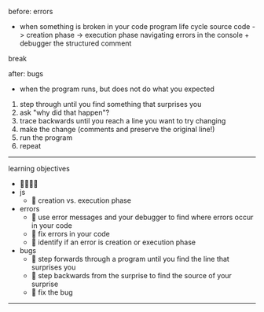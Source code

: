 before: errors

- when something is broken in your code program life cycle source code ->
  creation phase -> execution phase navigating errors in the console + debugger
  the structured comment

break

after: bugs

- when the program runs, but does not do what you expected

1. step through until you find something that surprises you
2. ask "why did that happen"?
3. trace backwards until you reach a line you want to try changing
4. make the change (comments and preserve the original line!)
5. run the program
6. repeat

---

learning objectives

- 🥚🐣🐥🐔
- js
  - 🐣 creation vs. execution phase
- errors
  - 🥚 use error messages and your debugger to find where errors occur in your
    code
  - 🐣 fix errors in your code
  - 🐣 identify if an error is creation or execution phase
- bugs
  - 🥚 step forwards through a program until you find the line that surprises
    you
  - 🐣 step backwards from the surprise to find the source of your surprise
  - 🐥 fix the bug

---
